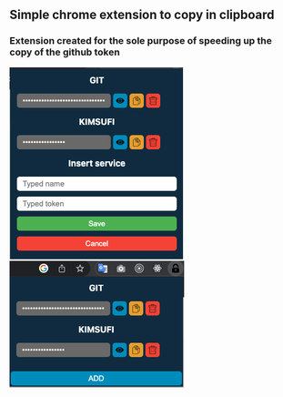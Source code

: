 ## Simple chrome extension to copy in clipboard

### Extension created for the sole purpose of speeding up the copy of the github token

![alt text](https://github.com/markuz899/RapidShortcut/blob/master/images/pic1.png?raw=true)
![alt text](https://github.com/markuz899/RapidShortcut/blob/master/images/pic2.png?raw=true)
